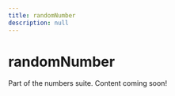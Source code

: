 ```yaml
---
title: randomNumber
description: null
---
```


# randomNumber

Part of the numbers suite. Content coming soon!
